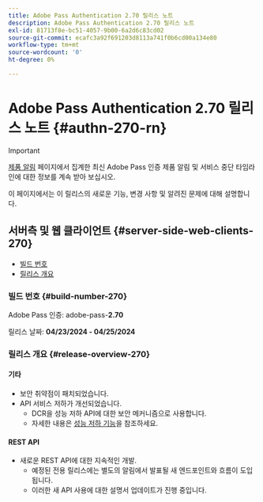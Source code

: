 ```yaml
---
title: Adobe Pass Authentication 2.70 릴리스 노트
description: Adobe Pass Authentication 2.70 릴리스 노트
exl-id: 81713f8e-bc51-4057-9b00-6a2d6c83cd02
source-git-commit: ecafc3a92f691203d8113a741f0b6cd00a134e80
workflow-type: tm+mt
source-wordcount: '0'
ht-degree: 0%

---
```


# Adobe Pass Authentication 2.70 릴리스 노트 {#authn-270-rn}

>[!IMPORTANT]
>
> [제품 알림](/help/authentication/product-announcements.md) 페이지에서 집계한 최신 Adobe Pass 인증 제품 알림 및 서비스 중단 타임라인에 대한 정보를 계속 받아 보십시오.

이 페이지에서는 이 릴리스의 새로운 기능, 변경 사항 및 알려진 문제에 대해 설명합니다.

## 서버측 및 웹 클라이언트 {#server-side-web-clients-270}

* [빌드 번호](#build-number-270)
* [릴리스 개요](#release-overview-270)

### 빌드 번호 {#build-number-270}

Adobe Pass 인증: adobe-pass-**2.70**

릴리스 날짜: **04/23/2024 - 04/25/2024**

### 릴리스 개요 {#release-overview-270}

#### 기타

* 보안 취약점이 패치되었습니다.
* API 서비스 저하가 개선되었습니다.
   * DCR을 성능 저하 API에 대한 보안 메커니즘으로 사용합니다.
   * 자세한 내용은 [성능 저하 기능](../integration-guide-programmers/features-premium/degraded-access/degradation-feature.md)을 참조하세요.

#### REST API

* 새로운 REST API에 대한 지속적인 개발.
   * 예정된 전용 릴리스에는 별도의 알림에서 발표될 새 엔드포인트와 흐름이 도입됩니다.
   * 이러한 새 API 사용에 대한 설명서 업데이트가 진행 중입니다.
